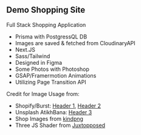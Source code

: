 ## Demo Shopping Site

Full Stack Shopping Application

- Prisma with PostgressQL DB
- Images are saved & fetched from CloudinaryAPI
- Next.JS
- Sass/Tailwind
- Designed in Figma
- Some Photos with Photoshop
- GSAP/Framermotion Animations
- Utilizing Page Transition API

Credit for Image Usage from:

- Shopify/Burst: [Header 1](https://www.shopify.com/stock-photos/photos/model-in-gold-fashion), [Header 2](https://www.shopify.com/stock-photos/photos/man-in-white-and-light-tan-outfit?c=mens-fashion)
- Unsplash AtikhBana: [Header 3](https://unsplash.com/de/fotos/frau-im-blauen-bralette-mit-sonnenbrille-die-ihre-augen-aufsetzt-_KaMTEmJnxY)
- Shop Images from [kindpng](https://www.kindpng.com/)
- Three JS Shader from [Juxtopposed](https://codepen.io/Juxtopposed/pen/MWZWpVQ?editors=1111)
